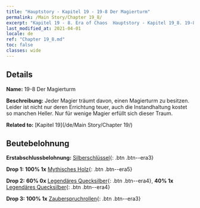 ```yaml
---
title: "Hauptstory - Kapitel 19 - 19-8 Der Magierturm"
permalink: /Main Story/Chapter 19_8/
excerpt: "Kapitel 19 - 8. Era of Chaos  Hauptstory - Kapitel 19_8. 19-8 Der Magierturm"
last_modified_at: 2021-04-01
locale: de
ref: "Chapter 19_8.md"
toc: false
classes: wide
---
```


## Details

 **Name:** 19-8 Der Magierturm

 **Beschreibung:** Jeder Magier träumt davon, einen Magierturm zu besitzen. Leider ist nicht nur deren Errichtung teuer, auch die Instandhaltung kostet so manchen Heller. Nur für wenige Magier erfüllt sich dieser Traum.

 **Related to:** [Kapitel 19](/de/Main Story/Chapter 19/)

## Beutebelohnung

 **Erstabschlussbelohnung:** [Silberschlüssel](/de/Items/con_693/){: .btn .btn--era3}

 **Drop 1:** **100% 1x** [Mythisches Holz](/de/Items/mat_62/){: .btn .btn--era5}

 **Drop 2:** **60% 0x** [Legendäres Quecksilber](/de/Items/mat_56/){: .btn .btn--era4}, **40% 1x** [Legendäres Quecksilber](/de/Items/mat_56/){: .btn .btn--era4}

 **Drop 3:** **100% 1x** [Zauberspruchrollen](/de/Items/con_694/){: .btn .btn--era3}

